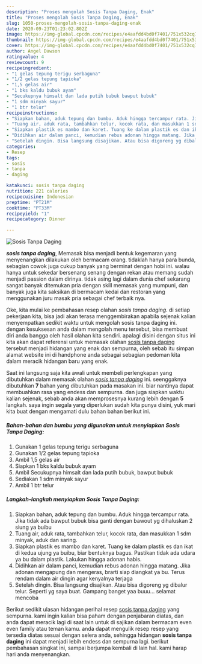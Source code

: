 ```yaml
---
description: "Proses mengolah Sosis Tanpa Daging, Enak"
title: "Proses mengolah Sosis Tanpa Daging, Enak"
slug: 1050-proses-mengolah-sosis-tanpa-daging-enak
date: 2020-09-23T01:23:02.802Z
image: https://img-global.cpcdn.com/recipes/e4aafdd4bd0f7401/751x532cq70/sosis-tanpa-daging-foto-resep-utama.jpg
thumbnail: https://img-global.cpcdn.com/recipes/e4aafdd4bd0f7401/751x532cq70/sosis-tanpa-daging-foto-resep-utama.jpg
cover: https://img-global.cpcdn.com/recipes/e4aafdd4bd0f7401/751x532cq70/sosis-tanpa-daging-foto-resep-utama.jpg
author: Angel Dawson
ratingvalue: 4
reviewcount: 9
recipeingredient:
- "1 gelas tepung terigu serbaguna"
- "1/2 gelas tepung tapioka"
- "1,5 gelas air"
- "1 bks kaldu bubuk ayam"
- "Secukupnya himsalt dan lada putih bubuk bawput bubuk"
- "1 sdm minyak sayur"
- "1 btr telur"
recipeinstructions:
- "Siapkan bahan, aduk tepung dan bumbu. Aduk hingga tercampur rata. Jika tidak ada bawput bubuk bisa ganti dengan bawout yg dihaluskan 2 siung ya buibu"
- "Tuang air, aduk rata, tambahkan telur, kocok rata, dan masukkan 1 sdm minyak, aduk dan saring."
- "Siapkan plastik es mambo dan karet. Tuang ke dalam plastik es dan ikat di kedua ujung ya buibu, biar bentuknya bagus. Pastikan tidak ada udara ya bu dalam plastik. Lakukan hingga adonan habis."
- "Didihkan air dalam panci, kemudian rebus adonan hingga matang. Jika adonan mengapung dan mengeras, brarti siap diangkat ya bu. Terus rendam dalam air dingin agar kenyalnya terjaga"
- "Setelah dingin. Bisa langsung disajikan. Atau bisa digoreng yg dibalur telur. Seperti yg saya buat. Gampang banget yaa buuu... selamat mencoba"
categories:
- Resep
tags:
- sosis
- tanpa
- daging

katakunci: sosis tanpa daging 
nutrition: 221 calories
recipecuisine: Indonesian
preptime: "PT21M"
cooktime: "PT33M"
recipeyield: "1"
recipecategory: Dinner

---
```



![Sosis Tanpa Daging](https://img-global.cpcdn.com/recipes/e4aafdd4bd0f7401/751x532cq70/sosis-tanpa-daging-foto-resep-utama.jpg)

<b><i>sosis tanpa daging</i></b>, Memasak bisa menjadi bentuk kegemaran yang menyenangkan dilakukan oleh bermacam orang. tidaklah hanya para bunda, sebagian cowok juga cukup banyak yang berminat dengan hobi ini. walau hanya untuk sekedar bersenang senang dengan rekan atau memang sudah menjadi passion dalam dirinya. tidak asing lagi dalam dunia chef sekarang sangat banyak ditemukan pria dengan skill memasak yang mumpuni, dan banyak juga kita saksikan di bermacam kedai dan restoran yang menggunakan juru masak pria sebagai chef terbaik nya.

Oke, kita mulai ke pembahasan resep olahan <i>sosis tanpa daging</i>. di setiap pekerjaan kita, bisa jadi akan terasa menggembirakan apabila sejenak kalian menyempatkan sedikit waktu untuk mengolah sosis tanpa daging ini. dengan kesuksesan anda dalam mengolah menu tersebut, bisa membuat diri anda bangga oleh hasil olahan kita sendiri. apalagi disini dengan situs ini kita akan dapat referensi untuk memasak olahan <u>sosis tanpa daging</u> tersebut menjadi hidangan yang enak dan sempurna, oleh sebab itu simpan alamat website ini di handphone anda sebagai sebagian pedoman kita dalam meracik hidangan baru yang enak.




Saat ini langsung saja kita awali untuk membeli perlengkapan yang dibutuhkan dalam memasak olahan <u><i>sosis tanpa daging</i></u> ini. seenggaknya dibutuhkan <b>7</b> bahan yang dibutuhkan pada masakan ini. biar nantinya dapat membuahkan rasa yang endess dan sempurna. dan juga siapkan waktu kalian sejenak, sebab anda akan memprosesnya kurang lebih dengan <b>5</b> langkah. saya ingin segala yang diperlukan sudah kita punya disini, yuk mari kita buat dengan mengamati dulu bahan bahan berikut ini.

<!--inarticleads1-->

##### Bahan-bahan dan bumbu yang digunakan untuk menyiapkan Sosis Tanpa Daging:

1. Gunakan 1 gelas tepung terigu serbaguna
1. Gunakan 1/2 gelas tepung tapioka
1. Ambil 1,5 gelas air
1. Siapkan 1 bks kaldu bubuk ayam
1. Ambil Secukupnya himsalt dan lada putih bubuk, bawput bubuk
1. Sediakan 1 sdm minyak sayur
1. Ambil 1 btr telur




<!--inarticleads2-->

##### Langkah-langkah menyiapkan Sosis Tanpa Daging:

1. Siapkan bahan, aduk tepung dan bumbu. Aduk hingga tercampur rata. Jika tidak ada bawput bubuk bisa ganti dengan bawout yg dihaluskan 2 siung ya buibu
1. Tuang air, aduk rata, tambahkan telur, kocok rata, dan masukkan 1 sdm minyak, aduk dan saring.
1. Siapkan plastik es mambo dan karet. Tuang ke dalam plastik es dan ikat di kedua ujung ya buibu, biar bentuknya bagus. Pastikan tidak ada udara ya bu dalam plastik. Lakukan hingga adonan habis.
1. Didihkan air dalam panci, kemudian rebus adonan hingga matang. Jika adonan mengapung dan mengeras, brarti siap diangkat ya bu. Terus rendam dalam air dingin agar kenyalnya terjaga
1. Setelah dingin. Bisa langsung disajikan. Atau bisa digoreng yg dibalur telur. Seperti yg saya buat. Gampang banget yaa buuu... selamat mencoba




Berikut sedikit ulasan hidangan perihal resep <u>sosis tanpa daging</u> yang sempurna. kami ingin kalian bisa paham dengan penjabaran diatas, dan anda dapat meracik lagi di saat lain untuk di sajikan dalam bermacam even even family atau teman kamu. anda dapat mengulik resep resep yang tersedia diatas sesuai dengan selera anda, sehingga hidangan <b>sosis tanpa daging</b> ini dapat menjadi lebih endess dan sempurna lagi. berikut pembahasan singkat ini, sampai berjumpa kembali di lain hal. kami harap hari anda menyenangkan.
